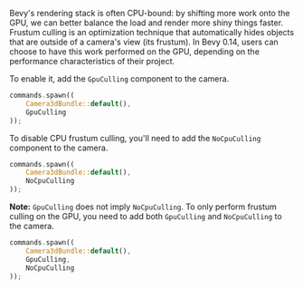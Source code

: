 <!-- GPU Frustum Culling: https://github.com/bevyengine/bevy/pull/12889-->

Bevy's rendering stack is often CPU-bound: by shifting more work onto the GPU, we can better balance the load and render more shiny things faster.
Frustum culling is an optimization technique that automatically hides objects that are outside of a camera's view (its frustum).
In Bevy 0.14, users can choose to have this work performed on the GPU, depending on the performance characteristics of their project.

To enable it, add the `GpuCulling` component to the camera.

```rust
commands.spawn((
    Camera3dBundle::default(),
    GpuCulling
));
```

To disable CPU frustum culling, you'll need to add the `NoCpuCulling`
component to the camera.

```rust
commands.spawn((
    Camera3dBundle::default(),
    NoCpuCulling
));
```

**Note:** `GpuCulling` does not imply `NoCpuCulling`. To only perform frustum
culling on the GPU, you need to add both `GpuCulling` and `NoCpuCulling` to the
camera.

```rust
commands.spawn((
    Camera3dBundle::default(),
    GpuCulling,
    NoCpuCulling
));
```
